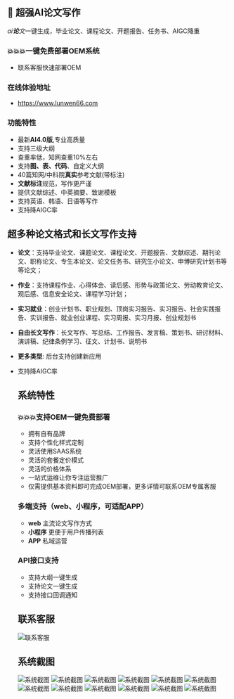 ## 🚀 超强AI论文写作

*ai**论**文*一键生成，毕业论文、课程论文、开题报告、任务书、AIGC降重

### 💥💥💥一键免费部署OEM系统
- 联系客服快速部署OEM

### 在线体验地址
- https://www.lunwen66.com


### 功能特性
- 最新**AI4.0版**,专业高质量
- 支持三级大纲
- 查重率低，知网查重10%左右
- 支持**图、表、代码**、自定义大纲
- 40篇知网/中科院**真实**参考文献(带标注)
- **文献标注**规范，写作更严谨
- 提供文献综述、中英摘要、致谢模板
- 支持英语、韩语、日语等写作
- 支持降AIGC率

## 超多种论文格式和长文写作支持

- **论文**：支持毕业论文、课题论文、课程论文、开题报告、文献综述、期刊论文、职称论文、专生本论文、论文任务书、研究生小论文、申博研究计划书等等论文；

- **作业**：支持课程作业、心得体会、读后感、形势与政策论文、劳动教育论文、观后感、信息安全论文、课程学习计划；

- **实习就业**：创业计划书、职业规划、顶岗实习报告、实习报告、社会实践报告、实训报告、就业创业课程、实习周报、实习月报、创业规划书

- **自由长文写作**：长文写作、写总结、工作报告、发言稿、策划书、研讨材料、演讲稿、纪律条例学习、征文、计划书、说明书

- **更多类型**: 后台支持创建新应用

- 支持降AIGC率

  

  ## 系统特性
  ### 💥💥💥支持OEM一键免费部署
    - 拥有自有品牌
    - 支持个性化样式定制
    - 灵活使用SAAS系统
    - 灵活的套餐定价模式
    - 灵活的价格体系
    - 一站式运维让你专注运营推广
    - 仅需提供基本资料即可完成OEM部署，更多详情可联系OEM专属客服

  ### 多端支持（web、小程序，可适配APP）
    - **web** 主流论文写作方式
    - **小程序** 更便于用户传播列表
    - **APP** 私域运营


  ### API接口支持
    - 支持大纲一键生成
    - 支持论文一键生成
    - 支持接口回调通知

  ## 联系客服
  ![联系客服](https://github.com/gdswcxzljj/ai_paper/blob/main/img/kefu.png?t=1)

  ## 系统截图
  ![系统截图](https://github.com/gdswcxzljj/ai_paper/blob/main/img/page1.png)
  ![系统截图](https://github.com/gdswcxzljj/ai_paper/blob/main/img/page2.png)
  ![系统截图](https://github.com/gdswcxzljj/ai_paper/blob/main/img/page3.png)
  ![系统截图](https://github.com/gdswcxzljj/ai_paper/blob/main/img/page4.png)
  ![系统截图](https://github.com/gdswcxzljj/ai_paper/blob/main/img/page5.png)
  ![系统截图](https://github.com/gdswcxzljj/ai_paper/blob/main/img/page6.png)
  ![系统截图](https://github.com/gdswcxzljj/ai_paper/blob/main/img/page7.png)
  ![系统截图](https://github.com/gdswcxzljj/ai_paper/blob/main/img/page81.png?t=2)
  ![系统截图](https://github.com/gdswcxzljj/ai_paper/blob/main/img/page9.png)
  ![系统截图](https://github.com/gdswcxzljj/ai_paper/blob/main/img/page10.png)
  ![系统截图](https://github.com/gdswcxzljj/ai_paper/blob/main/img/page11.png)
  ![系统截图](https://github.com/gdswcxzljj/ai_paper/blob/main/img/page12.png)
